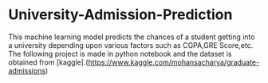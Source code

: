 # University-Admission-Prediction
This machine learning model predicts the chances of a student getting into a university depending upon various factors such as CGPA,GRE Score,etc.
The following project is made in python notebook and the dataset is obtained from [kaggle].(https://www.kaggle.com/mohansacharya/graduate-admissions)
